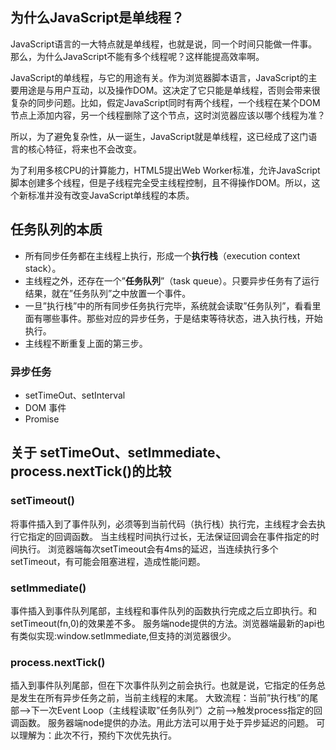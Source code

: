 ## 为什么JavaScript是单线程？
JavaScript语言的一大特点就是单线程，也就是说，同一个时间只能做一件事。那么，为什么JavaScript不能有多个线程呢？这样能提高效率啊。

JavaScript的单线程，与它的用途有关。作为浏览器脚本语言，JavaScript的主要用途是与用户互动，以及操作DOM。这决定了它只能是单线程，否则会带来很复杂的同步问题。比如，假定JavaScript同时有两个线程，一个线程在某个DOM节点上添加内容，另一个线程删除了这个节点，这时浏览器应该以哪个线程为准？

所以，为了避免复杂性，从一诞生，JavaScript就是单线程，这已经成了这门语言的核心特征，将来也不会改变。

为了利用多核CPU的计算能力，HTML5提出Web Worker标准，允许JavaScript脚本创建多个线程，但是子线程完全受主线程控制，且不得操作DOM。所以，这个新标准并没有改变JavaScript单线程的本质。


## 任务队列的本质

 - 所有同步任务都在主线程上执行，形成一个**执行栈**（execution context stack）。
 - 主线程之外，还存在一个”**任务队列**”（task queue）。只要异步任务有了运行结果，就在”任务队列”之中放置一个事件。
 - 一旦”执行栈”中的所有同步任务执行完毕，系统就会读取”任务队列”，看看里面有哪些事件。那些对应的异步任务，于是结束等待状态，进入执行栈，开始执行。
 - 主线程不断重复上面的第三步。


### 异步任务
 - setTimeOut、setInterval
 - DOM 事件
 - Promise


## 关于 setTimeOut、setImmediate、process.nextTick()的比较

### setTimeout()
将事件插入到了事件队列，必须等到当前代码（执行栈）执行完，主线程才会去执行它指定的回调函数。
当主线程时间执行过长，无法保证回调会在事件指定的时间执行。
浏览器端每次setTimeout会有4ms的延迟，当连续执行多个setTimeout，有可能会阻塞进程，造成性能问题。

### setImmediate()
事件插入到事件队列尾部，主线程和事件队列的函数执行完成之后立即执行。和setTimeout(fn,0)的效果差不多。
服务端node提供的方法。浏览器端最新的api也有类似实现:window.setImmediate,但支持的浏览器很少。

### process.nextTick()
插入到事件队列尾部，但在下次事件队列之前会执行。也就是说，它指定的任务总是发生在所有异步任务之前，当前主线程的末尾。
大致流程：当前”执行栈”的尾部–>下一次Event Loop（主线程读取”任务队列”）之前–>触发process指定的回调函数。
服务器端node提供的办法。用此方法可以用于处于异步延迟的问题。
可以理解为：此次不行，预约下次优先执行。

